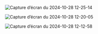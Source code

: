 ![Capture d’écran du 2024-10-28 12-25-14](https://github.com/user-attachments/assets/a8b2b1bb-15a5-493d-b4c3-d6b1e71bd9dd)


![Capture d’écran du 2024-10-28 12-20-05](https://github.com/user-attachments/assets/c74f432c-64ad-4ee9-ad95-9e45626afaf1)


![Capture d’écran du 2024-10-28 12-12-58](https://github.com/user-attachments/assets/6714e598-5cc2-4bc2-bf0d-7f8cba277070)
